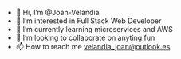 - 👋 Hi, I’m @Joan-Velandia
- 👀 I’m interested in Full Stack Web Developer
- 🌱 I’m currently learning microservices and AWS
- 💞️ I’m looking to collaborate on anyting fun
- 📫 How to reach me velandia_joan@outlook.es

<!---
Joan-Velandia/Joan-Velandia is a ✨ special ✨ repository because its `README.md` (this file) appears on your GitHub profile.
You can click the Preview link to take a look at your changes.
--->
